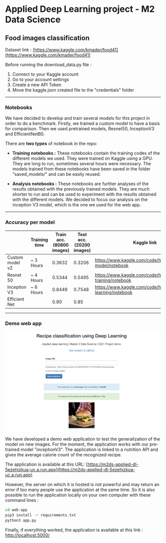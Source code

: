 # Applied Deep Learning project - M2 Data Science

## Food images classification

Dataset link : [https://www.kaggle.com/kmader/food41](https://www.kaggle.com/kmader/food41)

Before running the download_data.py file :
1. Connect to your Kaggle account
2. Go to your account settings
3. Create a new API Token 
4. Move the kaggle.json created file to the "credentials" folder

---
### Notebooks

We have decided to develop and train several models for this project in order to do a benchmark. Firstly, we trained a custom model to have a basis for comparison. Then we used pretrained models, Resnet50, InceptionV3 and EfficientNetB0.

There are __two types__ of notebook in the repo:

- **Training notebooks :** These notebooks contain the training codes of the different models we used. They were trained on Kaggle using a GPU. They are long to run, sometimes several hours were necessary. The models trained from these notebooks have been saved in the folder "saved_models/" and can be easily reused. 

- **Analysis notebooks :** These notebooks are further analyses of the results obtained with the previously trained models. They are much shorter to run and can be used to experiment with the results obtained with the different models. We decided to focus our analysis on the inception V3 model, which is the one we used for the web app.

---
### Accuracy per model

|                 | Training time | Train acc. (80800 images) | Test acc. (20200 images) | Kaggle link                                                    |
|-----------------|---------------|---------------------------|--------------------------|----------------------------------------------------------------|
| Custom model v2 |  ~ 3 Hours    | 0.3632                    | 0.3206                   | https://www.kaggle.com/code/hrialan/custom-model/notebook      |
| Resnet 50       |  ~ 4 Hours    | 0.5344                    | 0.5495                   | https://www.kaggle.com/code/hrialan/resnet50-training/notebook |
| Inception V3    |  ~ 6 Hours    | 0.8449                    | 0.7548                   | https://www.kaggle.com/code/hrialan/transfer-learning/notebook |
| Efficient Net   |               | 0.90                      | 0.85                     |                                                                |


---
### Demo web app 

<img src="other/webapp-screenshot.png" width="700">

We have developed a demo web application to test the generalization of the model on new images.  For the moment, the application works with our pre-trained model "inceptionV3". The application is linked to a nutrition API and gives the average calorie count of the recognized recipe. 

The application is available at this URL: [https://m2ds-applied-dl-5ezehizkua-uc.a.run.app](https://m2ds-applied-dl-5ezehizkua-uc.a.run.app)

However, the server on which it is hosted is not powerful and may return an error if too many people use the application at the same time. So it is also possible to run the application locally on your own computer  with these command lines : 

```sh
cd web-app 
pip3 install -r requirements.txt 
python3 app.py
```

Finally, if everything worked, the application is available at this link : [http://localhost:5000/](http://localhost:5000/) 

